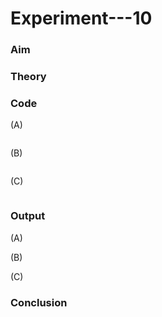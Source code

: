 # Experiment---10 

### Aim 

### Theory 

### Code 

(A) <br> 
```
```

(B) <br> 
```
```

(C) <br> 
```
```

### Output 

(A) <br> 
![]() 

(B) <br> 
![]() 

(C) <br> 
![]() 

### Conclusion 
